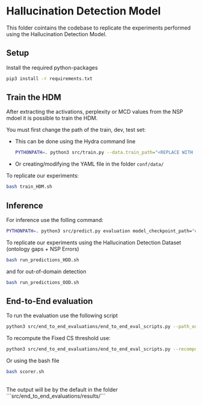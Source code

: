 




# Hallucination Detection Model

This folder cointains the codebase to replicate the experiments performed using the Hallucination Detection Model.



## Setup
Install the required python-packages
```bash
pip3 install -r requirements.txt
```

## Train the HDM
After extracting the activations, perplexity or MCD values from the NSP mdoel it is possible to train the HDM.

You must first change the path of the train, dev, test set:
- This can be done using the Hydra command line
    ```bash
    PYTHONPATH=. python3 src/train.py --data.train_path="<REPLACE WITH YOURPATH>"
    ```
- Or creating/modifying the YAML file in the folder ```conf/data/```

To replicate our experiments:
```bash
bash train_HDM.sh
```

## Inference

For inference use the folling command:
```bash
PYTHONPATH=. python3 src/predict.py evaluation model_checkpoint_path="experiments/<GROUP_OF_EXP_NAME>/seed-<SEED-NUM>/<EXP_NAME>/" 
```

To replicate our experiments using the Hallucination Detection Dataset (ontology gaps + NSP Errors)
```bash
bash run_predictions_HDD.sh
```
and for out-of-domain detection
```bash
bash run_predictions_OOD.sh
```

## End-to-End evaluation

To run the evaluation use the following script
```bash
python3 src/end_to_end_evaluations/end_to_end_eval_scripts.py --path_output_nsp_model "<OUTPUT_NSP_MODEL>/danger_answer_test.txt" --group_exp_name "<GROUP_OF_EXP_NAME>"
```

To recompute the Fixed CS threshold use:
```bash
python3 src/end_to_end_evaluations/end_to_end_eval_scripts.py --recompute_best_confidence_score
```

Or using the bash file
```bash
bash scorer.sh
```

<br>
The output will be by the default in the folder ```src/end_to_end_evaluations/results/```


